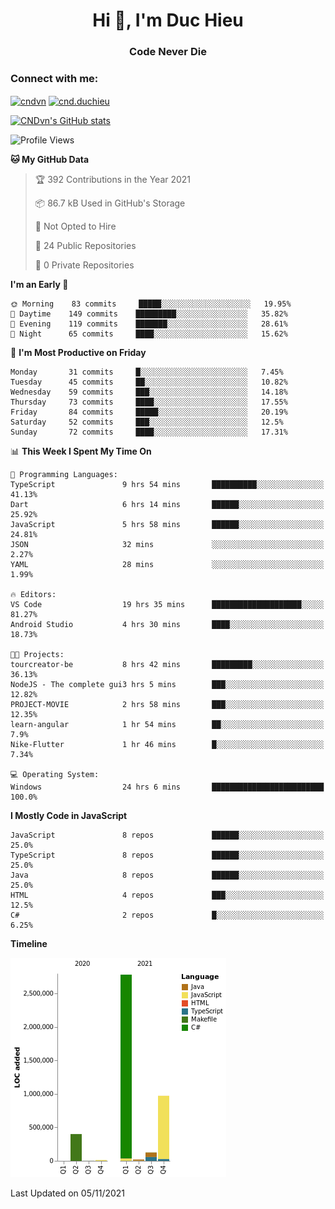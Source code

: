 <h1 align="center">Hi 👋, I'm Duc Hieu</h1>
<h3 align="center">Code Never Die</h3>

<h3 align="left">Connect with me:</h3>
<p align="left">
<a href="https://linkedin.com/in/cndvn" target="blank"><img align="center" src="https://img.shields.io/badge/LinkedIn-0077B5?style=for-the-badge&logo=linkedin&logoColor=white" alt="cndvn"/></a>
<a href="https://fb.com/cnd.duchieu" target="blank"><img align="center" src="https://img.shields.io/badge/Facebook-1877F2?style=for-the-badge&logo=facebook&logoColor=white" alt="cnd.duchieu"/></a>
</p>

[![CNDvn's GitHub stats](https://github-readme-stats.vercel.app/api?username=cndvn)](https://github.com/anuraghazra/github-readme-stats)

<!--START_SECTION:waka-->
![Profile Views](http://img.shields.io/badge/Profile%20Views-0-blue)

**🐱 My GitHub Data** 

> 🏆 392 Contributions in the Year 2021
 > 
> 📦 86.7 kB Used in GitHub's Storage 
 > 
> 🚫 Not Opted to Hire
 > 
> 📜 24 Public Repositories 
 > 
> 🔑 0 Private Repositories  
 > 
**I'm an Early 🐤** 

```text
🌞 Morning    83 commits     █████░░░░░░░░░░░░░░░░░░░░   19.95% 
🌆 Daytime    149 commits    █████████░░░░░░░░░░░░░░░░   35.82% 
🌃 Evening    119 commits    ███████░░░░░░░░░░░░░░░░░░   28.61% 
🌙 Night      65 commits     ████░░░░░░░░░░░░░░░░░░░░░   15.62%

```
📅 **I'm Most Productive on Friday** 

```text
Monday       31 commits     █░░░░░░░░░░░░░░░░░░░░░░░░   7.45% 
Tuesday      45 commits     ██░░░░░░░░░░░░░░░░░░░░░░░   10.82% 
Wednesday    59 commits     ███░░░░░░░░░░░░░░░░░░░░░░   14.18% 
Thursday     73 commits     ████░░░░░░░░░░░░░░░░░░░░░   17.55% 
Friday       84 commits     █████░░░░░░░░░░░░░░░░░░░░   20.19% 
Saturday     52 commits     ███░░░░░░░░░░░░░░░░░░░░░░   12.5% 
Sunday       72 commits     ████░░░░░░░░░░░░░░░░░░░░░   17.31%

```


📊 **This Week I Spent My Time On** 

```text
💬 Programming Languages: 
TypeScript               9 hrs 54 mins       ██████████░░░░░░░░░░░░░░░   41.13% 
Dart                     6 hrs 14 mins       ██████░░░░░░░░░░░░░░░░░░░   25.92% 
JavaScript               5 hrs 58 mins       ██████░░░░░░░░░░░░░░░░░░░   24.81% 
JSON                     32 mins             ░░░░░░░░░░░░░░░░░░░░░░░░░   2.27% 
YAML                     28 mins             ░░░░░░░░░░░░░░░░░░░░░░░░░   1.99%

🔥 Editors: 
VS Code                  19 hrs 35 mins      ████████████████████░░░░░   81.27% 
Android Studio           4 hrs 30 mins       ████░░░░░░░░░░░░░░░░░░░░░   18.73%

🐱‍💻 Projects: 
tourcreator-be           8 hrs 42 mins       █████████░░░░░░░░░░░░░░░░   36.13% 
NodeJS - The complete gui3 hrs 5 mins        ███░░░░░░░░░░░░░░░░░░░░░░   12.82% 
PROJECT-MOVIE            2 hrs 58 mins       ███░░░░░░░░░░░░░░░░░░░░░░   12.35% 
learn-angular            1 hr 54 mins        ██░░░░░░░░░░░░░░░░░░░░░░░   7.9% 
Nike-Flutter             1 hr 46 mins        █░░░░░░░░░░░░░░░░░░░░░░░░   7.34%

💻 Operating System: 
Windows                  24 hrs 6 mins       █████████████████████████   100.0%

```

**I Mostly Code in JavaScript** 

```text
JavaScript               8 repos             ██████░░░░░░░░░░░░░░░░░░░   25.0% 
TypeScript               8 repos             ██████░░░░░░░░░░░░░░░░░░░   25.0% 
Java                     8 repos             ██████░░░░░░░░░░░░░░░░░░░   25.0% 
HTML                     4 repos             ███░░░░░░░░░░░░░░░░░░░░░░   12.5% 
C#                       2 repos             █░░░░░░░░░░░░░░░░░░░░░░░░   6.25%

```


**Timeline**

![Chart not found](https://raw.githubusercontent.com/CNDvn/CNDvn/main/charts/bar_graph.png) 


 Last Updated on 05/11/2021
<!--END_SECTION:waka-->
